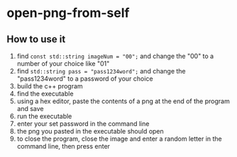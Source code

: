 # open-png-from-self

## How to use it
1. find `const std::string imageNum = "00";` and change the "00" to a number of your choice like "01"
2. find `std::string pass = "pass1234word";` and change the "pass1234word" to a password of your choice
3. build the c++ program
4. find the executable
5. using a hex editor, paste the contents of a png at the end of the program and save
6. run the executable
7. enter your set password in the command line
8. the png you pasted in the executable should open
9. to close the program, close the image and enter a random letter in the command line, then press enter
